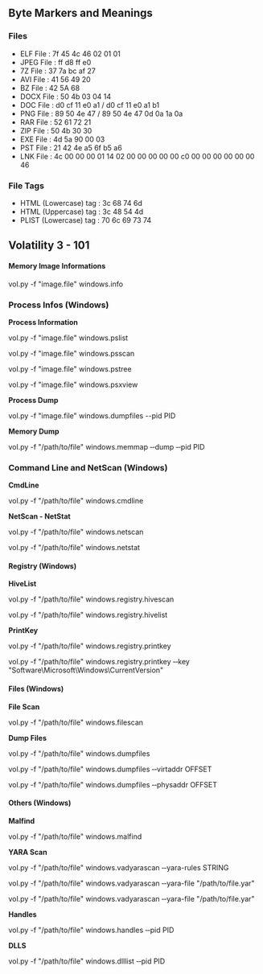 <h2>Byte Markers and Meanings</h2>

<h3>Files</h3>
<ul>
<li>ELF File : 7f 45 4c 46 02 01 01</li>
<li>JPEG File : ff d8 ff e0</li>
<li>7Z File : 37 7a bc af 27</li>
<li>AVI File : 41 56 49 20</li>
<li>BZ File : 42 5A 68</li>
<li>DOCX File : 50 4b 03 04 14</li>
<li>DOC File : d0 cf 11 e0 a1 / d0 cf 11 e0 a1 b1</li>
<li>PNG File : 89 50 4e 47 / 89 50 4e 47 0d 0a 1a 0a</li>
<li>RAR File : 52 61 72 21</li>
<li>ZIP File : 50 4b 30 30</li>
<li>EXE File : 4d 5a 90 00 03</li>
<li>PST File : 21 42 4e a5 6f b5 a6</li>
<li>LNK File : 4c 00 00 00 01 14 02 00 00 00 00 00 c0 00 00 00 00 00 00 46</li>
</ul>

<h3>File Tags</h3>
<ul>
<li>HTML (Lowercase) tag : 3c 68 74 6d</li>
<li>HTML (Uppercase) tag : 3c 48 54 4d</li>
<li>PLIST (Lowercase) tag : 70 6c 69 73 74</li>
</ul>

<h2>Volatility 3 - 101</h2>
<h4>Memory Image Informations</h4>
<p>vol.py -f "image.file" windows.info</p>
<h3>Process Infos (Windows)</h3>
<b>Process Information</b>
<p>vol.py -f "image.file" windows.pslist</p>
<p>vol.py -f "image.file" windows.psscan</p>
<p>vol.py -f "image.file" windows.pstree</p>
<p>vol.py -f "image.file" windows.psxview</p>
<b>Process Dump</b>
<p>vol.py -f "image.file" windows.dumpfiles --pid PID</p>
<b>Memory Dump</b>
<p>vol.py -f "/path/to/file" windows.memmap ‑‑dump ‑‑pid PID</p>

<h3>Command Line and NetScan (Windows)</h3>
<b>CmdLine</b>
<p>vol.py -f "/path/to/file" windows.cmdline</p>
<b>NetScan - NetStat</b>
<p>vol.py -f "/path/to/file" windows.netscan</p>
<p>vol.py -f "/path/to/file" windows.netstat</p>

<h4>Registry (Windows)</h4>
<b>HiveList</b>
<p>vol.py -f "/path/to/file" windows.registry.hivescan</p>
<p>vol.py -f "/path/to/file" windows.registry.hivelist</p>
<b>PrintKey</b>
<p>vol.py -f "/path/to/file" windows.registry.printkey</p>
<p>vol.py -f "/path/to/file" windows.registry.printkey ‑‑key "Software\Microsoft\Windows\CurrentVersion"</p>

<h4>Files (Windows)</h4>
<b>File Scan</b>
<p>vol.py -f "/path/to/file" windows.filescan</p>
<b>Dump Files</b>
<p>vol.py -f "/path/to/file" windows.dumpfiles</p>
<p>vol.py -f "/path/to/file" windows.dumpfiles ‑‑virtaddr OFFSET</p>
<p>vol.py -f "/path/to/file" windows.dumpfiles ‑‑physaddr OFFSET</p>

<h4>Others (Windows)</h4>
<b>Malfind</b>
<p>vol.py -f "/path/to/file" windows.malfind</p>
<b>YARA Scan</b>
<p>vol.py -f "/path/to/file" windows.vadyarascan ‑‑yara-rules STRING</p>
<p>vol.py -f "/path/to/file" windows.vadyarascan ‑‑yara-file "/path/to/file.yar"</p>
<p>vol.py -f "/path/to/file" windows.vadyarascan ‑‑yara-file "/path/to/file.yar"</p>
<b>Handles</b>
<p>vol.py -f "/path/to/file" windows.handles ‑‑pid PID</p>
<b>DLLS</b>
<p>vol.py -f "/path/to/file" windows.dlllist ‑‑pid PID</p>
